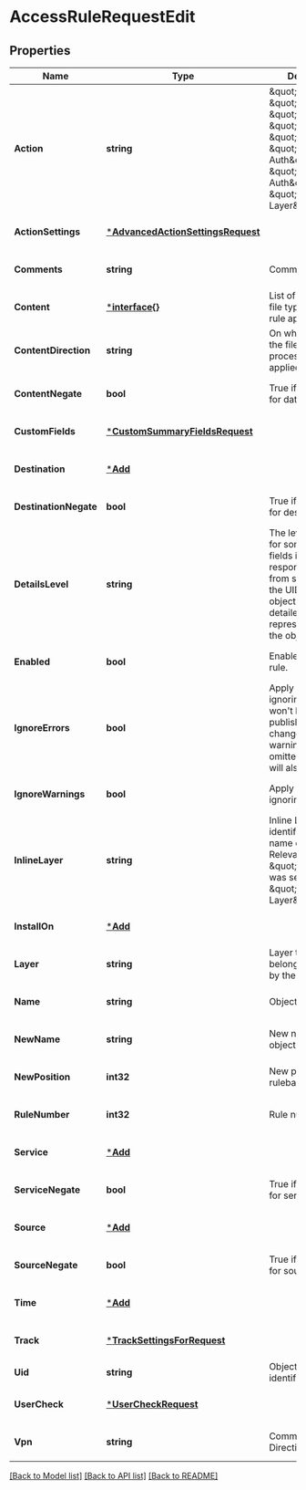 # AccessRuleRequestEdit

## Properties
Name | Type | Description | Notes
------------ | ------------- | ------------- | -------------
**Action** | **string** | \&quot;Accept\&quot;, \&quot;Drop\&quot;, \&quot;Ask\&quot;, \&quot;Inform\&quot;, \&quot;Reject\&quot;, \&quot;User Auth\&quot;, \&quot;Client Auth\&quot;, \&quot;Apply Layer\&quot;. | [optional] [default to null]
**ActionSettings** | [***AdvancedActionSettingsRequest**](AdvancedActionSettingsRequest.md) |  | [optional] [default to null]
**Comments** | **string** | Comments string. | [optional] [default to null]
**Content** | [***interface{}**](interface{}.md) | List of processed file types that this rule applies on. | [optional] [default to null]
**ContentDirection** | **string** | On which direction the file types processing is applied. | [optional] [default to null]
**ContentNegate** | **bool** | True if negate is set for data. | [optional] [default to null]
**CustomFields** | [***CustomSummaryFieldsRequest**](CustomSummaryFieldsRequest.md) |  | [optional] [default to null]
**Destination** | [***Add**](add.md) |  | [optional] [default to null]
**DestinationNegate** | **bool** | True if negate is set for destination. | [optional] [default to null]
**DetailsLevel** | **string** | The level of detail for some of the fields in the response can vary from showing only the UID value of the object to a fully detailed representation of the object. | [optional] [default to null]
**Enabled** | **bool** | Enable/Disable the rule. | [optional] [default to null]
**IgnoreErrors** | **bool** | Apply changes ignoring errors. You won&#39;t be able to publish such a changes. If ignore-warnings flag was omitted - warnings will also be ignored. | [optional] [default to null]
**IgnoreWarnings** | **bool** | Apply changes ignoring warnings. | [optional] [default to null]
**InlineLayer** | **string** | Inline Layer identified by the name or UID. Relevant only if \&quot;Action\&quot; was set to \&quot;Apply Layer\&quot;. | [optional] [default to null]
**InstallOn** | [***Add**](add.md) |  | [optional] [default to null]
**Layer** | **string** | Layer that the rule belongs to identified by the name or UID. | [default to null]
**Name** | **string** | Object name. | [optional] [default to null]
**NewName** | **string** | New name of the object. | [optional] [default to null]
**NewPosition** | **int32** | New position in the rulebase. | [optional] [default to null]
**RuleNumber** | **int32** | Rule number. | [optional] [default to null]
**Service** | [***Add**](add.md) |  | [optional] [default to null]
**ServiceNegate** | **bool** | True if negate is set for service. | [optional] [default to null]
**Source** | [***Add**](add.md) |  | [optional] [default to null]
**SourceNegate** | **bool** | True if negate is set for source. | [optional] [default to null]
**Time** | [***Add**](add.md) |  | [optional] [default to null]
**Track** | [***TrackSettingsForRequest**](TrackSettingsForRequest.md) |  | [optional] [default to null]
**Uid** | **string** | Object unique identifier. | [default to null]
**UserCheck** | [***UserCheckRequest**](UserCheckRequest.md) |  | [optional] [default to null]
**Vpn** | **string** | Communities or Directional. | [optional] [default to null]

[[Back to Model list]](../README.md#documentation-for-models) [[Back to API list]](../README.md#documentation-for-api-endpoints) [[Back to README]](../README.md)


